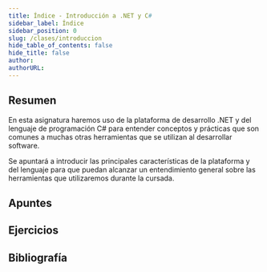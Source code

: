 ```yaml
---
title: Índice - Introducción a .NET y C#
sidebar_label: Índice
sidebar_position: 0
slug: /clases/introduccion
hide_table_of_contents: false
hide_title: false
author: 
authorURL: 
---
```

## Resumen
En esta asignatura haremos uso de la plataforma de desarrollo .NET y del lenguaje de programación C# para entender conceptos y prácticas que son comunes a muchas otras herramientas que se utilizan al desarrollar software. 

Se apuntará a introducir las principales características de la plataforma y del lenguaje para que puedan alcanzar un entendimiento general sobre las herramientas que utilizaremos durante la cursada.

## Apuntes

## Ejercicios

## Bibliografía
